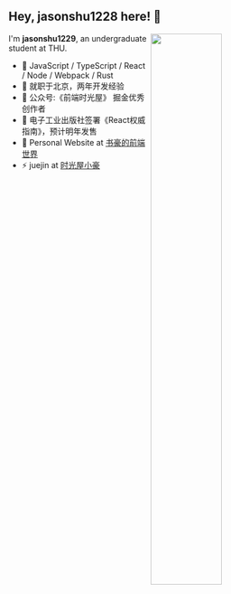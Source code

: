 ## Hey, jasonshu1228 here! :wave:

[<img align="right" width="50%" src="https://github-readme-stats.vercel.app/api?username=jasonshu1229&show_icons=true&theme=dark">](https://metrics.lecoq.io/jasonshu1229#gh-light-mode-only)

I'm **jasonshu1229**, an undergraduate student at THU.

- 🔭 JavaScript / TypeScript / React / Node / Webpack / Rust
- 🌱 就职于北京，两年开发经验
- 👯 公众号:《前端时光屋》 掘金优秀创作者
- 🤔 电子工业出版社签署《React权威指南》，预计明年发售
- 💬 Personal Website at [书豪的前端世界](https://www.jasonshu1229.cn/)
- ⚡ juejin at [时光屋小豪](https://juejin.cn/user/2700056289091101)

<!-- [![Readme Card](https://github-readme-stats.vercel.app/api/pin/?username=jasonshu1229&repo=big-react)](https://github.com/jasonshu1229/github-readme-stats) -->
